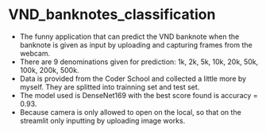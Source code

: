 # VND_banknotes_classification
- The funny application that can predict the VND banknote when the banknote is given as input by uploading and capturing frames from the webcam. 
- There are 9 denominations given for prediction: 1k, 2k, 5k, 10k, 20k, 50k, 100k, 200k, 500k.
- Data is provided from the Coder School and collected a little more by myself. They are splitted into trainning set and test set.
- The model used is DenseNet169 with the best score found is accuracy = 0.93. 
- Because camera is only allowed to open on the local, so that on the streamlit only inputting by uploading image works.
